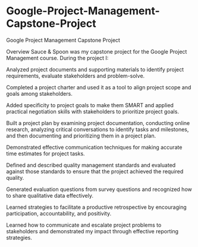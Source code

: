 # Google-Project-Management-Capstone-Project
Google Project Management Capstone Project

Overview
Sauce & Spoon was my capstone project for the Google Project Management course. During the project I:

Analyzed project documents and supporting materials to identify project requirements, evaluate stakeholders and problem-solve.

Completed a project charter and used it as a tool to align project scope and goals among stakeholders.

Added specificity to project goals to make them SMART and applied practical negotiation skills with stakeholders to prioritize project goals.

Built a project plan by examining project documentation, conducting online research, analyzing critical conversations to identify tasks and milestones, and then documenting and prioritizing them in a project plan.

Demonstrated effective communication techniques for making accurate time estimates for project tasks.

Defined and described quality management standards and evaluated against those standards to ensure that the project achieved the required quality.

Generated evaluation questions from survey questions and recognized how to share qualitative data effectively.

Learned strategies to facilitate a productive retrospective by encouraging participation, accountability, and positivity.

Learned how to communicate and escalate project problems to stakeholders and demonstrated my impact through effective reporting strategies.
